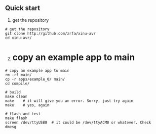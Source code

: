 
Quick start
-----------

1. get the repository

```
# get the repository
git clone http://github.com/zrfa/xinu-avr
cd xinu-avr/
```

2. # copy an example app to main

```
# copy an example app to main
rm -rf main/
cp -r apps/example_0/ main/
cd compile/

# build
make clean
make 	# it will give you an error. Sorry, just try again
make 	# yes, again

# flash and test
make flash 
screen /dev/ttyUSB0  # it could be /dev/ttyACM0 or whatever. Check dmesg

```
